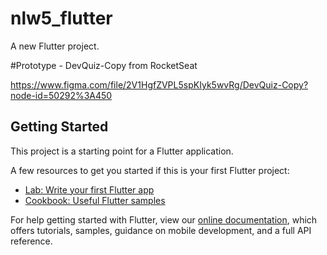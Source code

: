 # nlw5_flutter

A new Flutter project.

#Prototype - DevQuiz-Copy from RocketSeat

https://www.figma.com/file/2V1HgfZVPL5spKIyk5wvRg/DevQuiz-Copy?node-id=50292%3A450

## Getting Started

This project is a starting point for a Flutter application.

A few resources to get you started if this is your first Flutter project:

- [Lab: Write your first Flutter app](https://flutter.dev/docs/get-started/codelab)
- [Cookbook: Useful Flutter samples](https://flutter.dev/docs/cookbook)

For help getting started with Flutter, view our
[online documentation](https://flutter.dev/docs), which offers tutorials,
samples, guidance on mobile development, and a full API reference.
